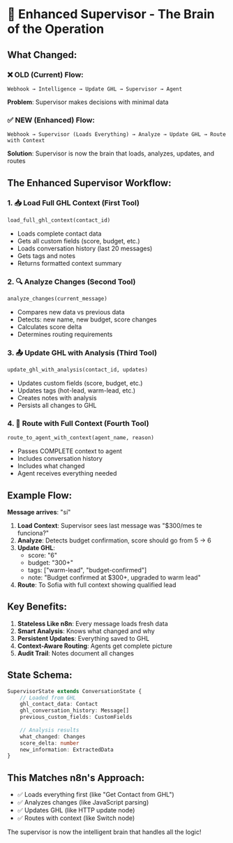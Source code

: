# 🧠 Enhanced Supervisor - The Brain of the Operation

## What Changed:

### ❌ OLD (Current) Flow:
```
Webhook → Intelligence → Update GHL → Supervisor → Agent
```
**Problem**: Supervisor makes decisions with minimal data

### ✅ NEW (Enhanced) Flow:
```
Webhook → Supervisor (Loads Everything) → Analyze → Update GHL → Route with Context
```
**Solution**: Supervisor is now the brain that loads, analyzes, updates, and routes

## The Enhanced Supervisor Workflow:

### 1. 📥 **Load Full GHL Context** (First Tool)
```python
load_full_ghl_context(contact_id)
```
- Loads complete contact data
- Gets all custom fields (score, budget, etc.)
- Loads conversation history (last 20 messages)
- Gets tags and notes
- Returns formatted context summary

### 2. 🔍 **Analyze Changes** (Second Tool)
```python
analyze_changes(current_message)
```
- Compares new data vs previous data
- Detects: new name, new budget, score changes
- Calculates score delta
- Determines routing requirements

### 3. 📤 **Update GHL with Analysis** (Third Tool)
```python
update_ghl_with_analysis(contact_id, updates)
```
- Updates custom fields (score, budget, etc.)
- Updates tags (hot-lead, warm-lead, etc.)
- Creates notes with analysis
- Persists all changes to GHL

### 4. 🚀 **Route with Full Context** (Fourth Tool)
```python
route_to_agent_with_context(agent_name, reason)
```
- Passes COMPLETE context to agent
- Includes conversation history
- Includes what changed
- Agent receives everything needed

## Example Flow:

**Message arrives**: "sí"

1. **Load Context**: Supervisor sees last message was "$300/mes te funciona?"
2. **Analyze**: Detects budget confirmation, score should go from 5 → 6
3. **Update GHL**: 
   - score: "6"
   - budget: "300+"
   - tags: ["warm-lead", "budget-confirmed"]
   - note: "Budget confirmed at $300+, upgraded to warm lead"
4. **Route**: To Sofia with full context showing qualified lead

## Key Benefits:

1. **Stateless Like n8n**: Every message loads fresh data
2. **Smart Analysis**: Knows what changed and why
3. **Persistent Updates**: Everything saved to GHL
4. **Context-Aware Routing**: Agents get complete picture
5. **Audit Trail**: Notes document all changes

## State Schema:

```typescript
SupervisorState extends ConversationState {
    // Loaded from GHL
    ghl_contact_data: Contact
    ghl_conversation_history: Message[]
    previous_custom_fields: CustomFields
    
    // Analysis results
    what_changed: Changes
    score_delta: number
    new_information: ExtractedData
}
```

## This Matches n8n's Approach:
- ✅ Loads everything first (like "Get Contact from GHL")
- ✅ Analyzes changes (like JavaScript parsing)
- ✅ Updates GHL (like HTTP update node)
- ✅ Routes with context (like Switch node)

The supervisor is now the intelligent brain that handles all the logic!
